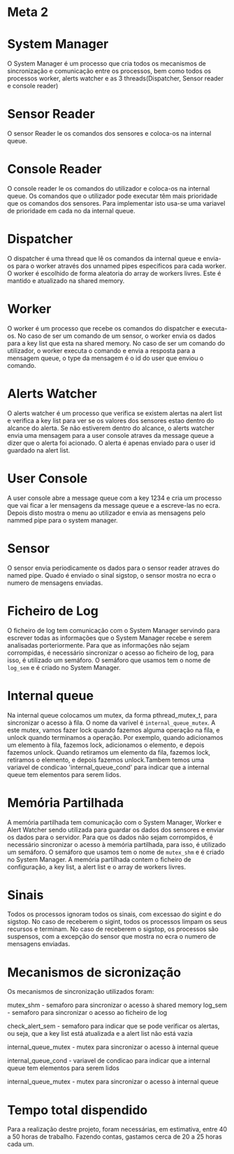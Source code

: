 # Meta 2

# System Manager
O System Manager é um processo que cria todos os mecanismos de sincronização e comunicação entre os processos, bem como todos os processos worker, alerts watcher e as 3 threads(Dispatcher, Sensor reader e console reader)

# Sensor Reader
O sensor Reader le os comandos dos sensores e coloca-os na internal queue.

# Console Reader
O console reader le os comandos do utilizador e coloca-os na internal queue.
Os comandos que o utilizador pode executar têm mais prioridade que os comandos dos sensores.
Para implementar isto usa-se uma variavel de prioridade em cada no da internal queue.

# Dispatcher
O dispatcher é uma thread que lê os comandos da internal queue e envia-os para o worker através dos unnamed pipes especificos para cada worker. O worker é escolhido de forma aleatoria do array de workers livres. Este é mantido e atualizado na shared memory.

# Worker
O worker é um processo que recebe os comandos do dispatcher e executa-os. No caso de ser um comando de um sensor, o worker envia os dados para a key list que esta na shared memory. No caso de ser um comando do utilizador, o worker executa o comando e envia a resposta para a mensagem queue, o type da mensagem é o id do user que enviou o comando.

# Alerts Watcher
O alerts watcher é um processo que verifica se existem alertas na alert list e verifica a key list para ver se os valores dos sensores estao dentro do alcance do alerta. Se não estiverem dentro do alcance, o alerts watcher envia uma mensagem para a user console atraves da message queue a dizer que o alerta foi acionado. O alerta é apenas enviado para o user id guardado na alert list.

# User Console
A user console abre a message queue com a key 1234 e cria um processo que vai ficar a ler mensagens da message queue e a escreve-las no ecra. Depois disto mostra o menu ao utilizador e envia as mensagens pelo nammed pipe para o system manager.

# Sensor
O sensor envia periodicamente os dados para o sensor reader atraves do named pipe.
Quado é enviado o sinal sigstop, o sensor mostra no ecra o numero de mensagens enviadas.

# Ficheiro de Log
O ficheiro de log tem comunicação com o System Manager servindo para escrever todas as informações que o System Manager recebe e serem analisadas porteriormente. Para que as informações não sejam corrompidas, é necessário sincronizar o acesso ao ficheiro de log, para isso, é utilizado um semáforo. O semáforo que usamos tem o nome de `log_sem` e é criado no System Manager.


# Internal queue
Na internal queue colocamos um mutex, da forma pthread_mutex_t, para sincronizar o acesso à fila. O nome da varivel é `internal_queue_mutex`. A este mutex, vamos fazer lock quando fazemos alguma operação na fila, e unlock quando terminamos a operação. Por exemplo, quando adicionamos um elemento à fila, fazemos lock, adicionamos o elemento, e depois fazemos unlock. Quando retiramos um elemento da fila, fazemos lock, retiramos o elemento, e depois fazemos unlock.Tambem temos uma variavel de condicao 'internal_queue_cond' para indicar que a internal queue tem elementos para serem lidos.

# Memória Partilhada
A memória partilhada tem comunicação com o System Manager, Worker e Alert Watcher sendo utilizada para guardar os dados dos sensores e enviar os dados para o servidor. Para que os dados não sejam corrompidos, é necessário sincronizar o acesso à memória partilhada, para isso, é utilizado um semáforo. O semáforo que usamos tem o nome de `mutex_shm` e é criado no System Manager. A memória partilhada contem o ficheiro de configuração, a key list, a alert list e o array de workers livres.

# Sinais
Todos os processos ignoram todos os sinais, com excessao do sigint e do sigstop.
No caso de receberem o sigint, todos os processos limpam os seus recursos e terminam.
No caso de receberem o sigstop, os processos são suspensos, com a excepção do sensor que mostra no ecra o numero de mensagens enviadas.

# Mecanismos de sicronização
Os mecanismos de sincronização utilizados foram:

mutex_shm - semaforo para sincronizar o acesso à shared memory
log_sem - semaforo para sincronizar o acesso ao ficheiro de log

check_alert_sem - semaforo para indicar que se pode verificar os alertas, ou seja, que a key list está atualizada e a alert list não está vazia

internal_queue_mutex - mutex para sincronizar o acesso à internal queue

internal_queue_cond - variavel de condicao para indicar que a internal queue tem elementos para serem lidos

internal_queue_mutex - mutex para sincronizar o acesso à internal queue


# Tempo total dispendido
Para a realização destre projeto, foram necessárias, em estimativa, entre 40 a 50 horas de trabalho. Fazendo contas, gastamos cerca de 20 a 25 horas cada um. 